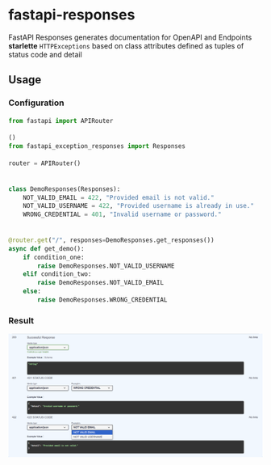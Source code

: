# fastapi-responses

FastAPI Responses generates documentation for OpenAPI and Endpoints **starlette**
`HTTPExceptions` based on class attributes
defined as tuples of status code and detail

## Usage

### Configuration

```python
from fastapi import APIRouter

()
from fastapi_exception_responses import Responses

router = APIRouter()


class DemoResponses(Responses):
    NOT_VALID_EMAIL = 422, "Provided email is not valid."
    NOT_VALID_USERNAME = 422, "Provided username is already in use."
    WRONG_CREDENTIAL = 401, "Invalid username or password."


@router.get("/", responses=DemoResponses.get_responses())
async def get_demo():
    if condition_one:
        raise DemoResponses.NOT_VALID_USERNAME
    elif condition_two:
        raise DemoResponses.NOT_VALID_EMAIL
    else:
        raise DemoResponses.WRONG_CREDENTIAL
```

### Result


![img.png](img.png)
